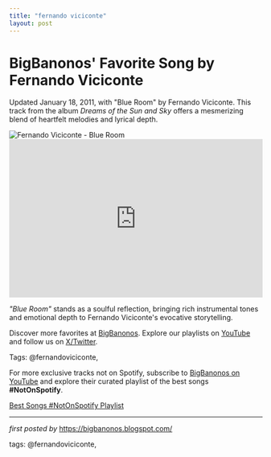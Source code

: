 ```yaml
---
title: "fernando viciconte"
layout: post
---
```

<!-- Post Title -->
<h1 >BigBanonos' Favorite Song by Fernando Viciconte</h1> <!-- Introductory Text -->
<p >Updated January 18, 2011, with "Blue Room" by Fernando Viciconte. This track from the album <em>Dreams of the Sun and Sky</em> offers a mesmerizing blend of heartfelt melodies and lyrical depth.</p> <!-- Featured Image -->
<div > <img src="https://f4.bcbits.com/img/0020819761_10.jpg" alt="Fernando Viciconte - Blue Room" />
</div> <!-- YouTube Video Embed -->
<div > <iframe width="100%" height="315" src="https://www.youtube.com/embed/3tBmqo2Ws0E" title="Blue Room" frameborder="0" allow="accelerometer; autoplay; clipboard-write; encrypted-media; gyroscope; picture-in-picture; web-share" referrerpolicy="strict-origin-when-cross-origin" allowfullscreen></iframe>
</div> <!-- Song Information -->
<div > <p><em>"Blue Room"</em> stands as a soulful reflection, bringing rich instrumental tones and emotional depth to Fernando Viciconte's evocative storytelling.</p>
</div> <!-- Footer Links -->
<div > <p>Discover more favorites at <a href="https://bigbanonos.blogspot.com/" target="_blank">BigBanonos</a>. Explore our playlists on <a href="https://www.youtube.com/@BigBanonos" target="_blank">YouTube</a> and follow us on <a href="https://x.com/bigbanonos" target="_blank">X/Twitter</a>.</p>
</div> <!-- Tags -->
<p >Tags: @fernandoviciconte,</p>


<!--Subscribe and Playlist Links-->
<div>
    <p>For more exclusive tracks not on Spotify, subscribe to <a href="https://www.youtube.com/@BigBanonos" target="_blank">BigBanonos on YouTube</a> and explore their curated playlist of the best songs <strong>#NotOnSpotify</strong>.</p>
    <p><a href="https://www.youtube.com/playlist?list=PLtuNtuTatqI0kFahUCbtbfenC_ET5O_tr" target="_blank">Best Songs #NotOnSpotify Playlist<br /></a></p></div>

<hr />

<p><em>first posted by</em> <a href="https://bigbanonos.blogspot.com/" rel="noopener" target="_new">https://bigbanonos.blogspot.com/</a></p>

<p>tags: @fernandoviciconte,</p>
